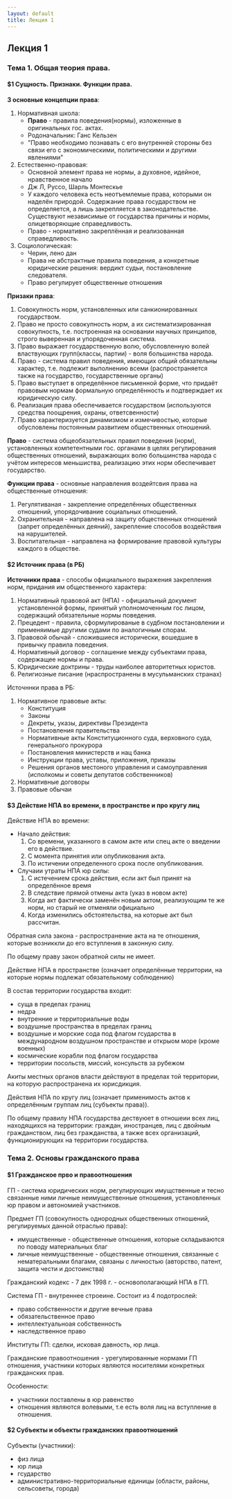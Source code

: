 ```yaml
---
layout: default
title: Лекция 1
---
```


## Лекция 1

### Тема 1. Общая теория права.

#### $1 Сущность. Признаки. Функции права.

**3 основные концепции права**:

1. Нормативная школа:
    * **Право** - правила поведения(нормы), изложенные в оригинальных гос. актах.
    * Родоначальник: Ганс Кельзен
    * "Право необходимо познавать с его внутренней стороны без связи его с экономическими, политическими и другими явлениями"
2. Естественно-правовая:
    * Основной элемент права не нормы, а духовное, идейное, нравственное начало
    * Дж Л, Руссо, Шарль Монтескье
    * У каждого человека есть неотъемлемые права, которыми он наделён природой. Содержание права государством не определяется, а лишь закрепляется в законодательстве. Существуют независимые от государства причины и нормы, олицетворяющие справедливость.
    * Право - нормативно закреплённая и реализованная справедливость.
3. Социологическая:
    * Черин, лено дан
    * Права не абстрактные правила поведения, а конкретные юридические решения: вердикт судьи, постановление следователя.
    * Право регулирует общественные отношения

**Призаки права**:

1. Совокупность норм, установленных или санкионированных государством.
2. Право не просто совокупность норм, а их систематизированная совокупность, т.е. построенная на основании научных принципов, строго выверенная и упорядоченная система.
3. Право выражает государственную волю, обусловленную волей властвующих групп(классы, партии) - воля большинства народа.
4. Право - система правил поведения, имеющих общий обязательны характер, т.е. подлежит выполнению всеми (распространяется также на государство, государственные органы)
5. Право выступает в определённое письменной форме, что придаёт правовым нормам формальную определённость и подтверждает их юридическую силу.
6. Реализация права обеспечивается государством (используются средства поощрения, охраны, ответсвенности)
7. Право характеризуется динамизмом и измечивостью, которые обусловлены постоянным развитием общественных отношений.

**Право** - система общеобязательных правил поведения (норм), установленных компетентными гос. органами в целях регулирования общественных отношений, выражающих волю большинства народа с учётом интересов меньшиства, реализацию этих норм обеспечивает государство.

**Функции права** - основные направления воздейтсвия права на общественные отношения:

1. Регулятиваная - закрепление определённых общественных отношений, упорядочивание социальных отношений.
2. Охранительная - направлена на защиту общественных отношений (запрет определённых деяний), закрепление способов воздействия на нарушителей.
3. Воспитательная - направлена на формирование правовой культуры каждого в обществе.

#### $2 Источник права (в РБ)

**Источники права** - способы официального выражения закрепления норм, придания им общественного характера:

1. Нормативный правовой акт (НПА) - официальный документ установленной формы, принятый уполномоченным гос лицом, содержащий обязательные нормы поведения.
2. Прецедент - правила, сформулированые в судбном постановлении и применяимые другими судами по аналогичным спорам.
3. Правовой обычай - сложившиеся исторически, вошедшие в привычку правила поведения.
4. Нормативный договор - соглашение между субъектами права, содержащее нормы и права.
5. Юридические доктрины - труды наиболее авторитетных юристов.
6. Религиозные писание (нраспространены в мусульманских странах)

Источннки права в РБ:

1. Нормативное правовые акты:
    * Конституция
    * Законы
    * Декреты, указы, директивы Президента
    * Постановления правительства
    * Нормативные акты Конституционного суда, верховного суда, генерального прокурора
    * Постановления министерств и нац банка
    * Инструкции права, уставы, приложения, приказы
    * Решения органов местоного управления и самоуправления (исполкомы и советы депутатов собственников)
2. Нормативные договоры
3. Правовые обычаи

#### $3 Действие НПА во времени, в пространстве и про кругу лиц

Действие НПА во времени:

* Начало действия:
    1. Со времени, указанного в самом акте или спец акте о введении его в действие.
    2. С момента принятия или опубликования акта.
    3. По истичении определенного срока после опубликования.
* Случаии утраты НПА юр силы:
    1. С истечением срока действия, если акт был принят на определённое время
    2. В следствие прямой отмены акта (указ в новом акте)
    3. Когда акт фактически заменён новым актом, реализующим те же норм, но старый не отменяли официально
    4. Когда изменились обстоятельства, на которые акт был рассчитан.

Обратная сила закона - распространение акта на те отношения, которые возниккли до его вступления в законную силу.

По общему праву закон обратной силы не имеет.

Действие НПА в пространстве (означает определённые территории, на которые нормы подлежат обязательному соблюдению)

В состав территории государства входит:

* суща в пределах границ
* недра
* внутренние и территориальные воды
* воздушные пространства в пределах границ
* воздушные и морские сода под флагом гсударства в международном воздушном пространстве и открыом море (кроме военных)
* космические корабли под флагом государства
* территории посольств, миссий, консульств за рубежом

Акиты местных органов власти действуют в пределах той территории, на которую распространена их юрисдикция.

Действия НПА по кругу лиц (означает применимость актов к определённым группам лиц (субъекты права)).

По общему правилу НПА государства дествуюет в отношеии всех лиц, находящихся на территории: граждан, иностранцев, лиц с двойным гражданством, лиц без гражданства, а также всех организаций, функционирующих на территории государства.

### Тема 2. Основы гражданского права

#### $1 Гражданское прво и правоотношения

ГП - система юридических норм, регулирующих имущственные и тесно связанные ними личные неимущественные отношения, установленных юр правом и автономией участников.

Предмет ГП (совокупность однородных общественных отношений, регулируемых данной отраслью права):

* имущественные - общественные отношения, которые складываются по поводу материальных благ
* личные неимущственные - общественные отношения, связанные с нематеральными благами, связаны с личностью (авторство, патент, защита чести и достоинства)

Гражданский кодекс - 7 дек 1998 г. - основополагающий НПА в ГП.

Система ГП - внутреннее строеине. Состоит из 4 подотрослей:

* право собственности и другие вечные права
* обязательственное право
* интеллектуальноая собственность
* наследственное право

Институты ГП: сделки, исковая давность, юр лица.

Гражданские правоотношения - урегулированные нормами ГП отношения, участники которых являются носителями конкретных гражданских прав.

Особенности:

* участники поставлены в юр равенство
* отношения являются волевыми, т.е есть воля лиц на вступление в отношения.

#### $2 Субъекты и объекты гражданских правоотношений

Субъекты (участники):

* физ лица
* юр лица
* гсударство
* административно-территориальные единицы (области, районы, сельсоветы, города)